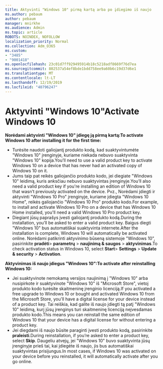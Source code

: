```yaml
---
title: Aktyvinti "Windows 10" pirmą kartą arba po įdiegimo iš naujo
ms.author: pebaum
author: pebaum
manager: mnirkhe
ms.audience: Admin
ms.topic: article
ROBOTS: NOINDEX, NOFOLLOW
localization_priority: Normal
ms.collection: Adm_O365
ms.custom:
- "3485"
- "9001418"
ms.openlocfilehash: 23c01d7ff929495914b18c5218adf8669f76d7ea
ms.sourcegitcommit: 802537a54ef8bde1bdd758ee9a60b6c19d37d6e1
ms.translationtype: MT
ms.contentlocale: lt-LT
ms.lasthandoff: 12/19/2019
ms.locfileid: "40796247"
---
```

# <a name="activate-windows-10"></a><span data-ttu-id="4de2e-102">Aktyvinti "Windows 10"</span><span class="sxs-lookup"><span data-stu-id="4de2e-102">Activate Windows 10</span></span>

<span data-ttu-id="4de2e-103">**Norėdami aktyvinti "Windows 10" įdiegę ją pirmą kartą:**</span><span class="sxs-lookup"><span data-stu-id="4de2e-103">**To activate Windows 10 after installing it for the first time:**</span></span>

- <span data-ttu-id="4de2e-104">Turėsite naudoti galiojantį produkto kodą, kad suaktyvintumėte "Windows 10" įrenginyje, kuriame niekada nebuvo suaktyvinta "Windows 10" kopija.</span><span class="sxs-lookup"><span data-stu-id="4de2e-104">You’ll need to use a valid product key to activate Windows 10 on a device that has never had an activated copy of Windows 10 on it.</span></span>
- <span data-ttu-id="4de2e-105">Jums taip pat reikės galiojančio produkto kodo, jei diegiate "Windows 10" leidimą, kuris anksčiau nebuvo suaktyvintas įrenginyje.</span><span class="sxs-lookup"><span data-stu-id="4de2e-105">You’ll also need a valid product key if you're installing an edition of Windows 10 that wasn’t previously activated on the device.</span></span> <span data-ttu-id="4de2e-106">Pvz., Norėdami įdiegti ir aktyvinti "Windows 10 Pro" įrenginyje, kuriame įdiegta "Windows 10 Home", reikės galiojančio "Windows 10 Pro" produkto kodo.</span><span class="sxs-lookup"><span data-stu-id="4de2e-106">For example, to install and activate Windows 10 Pro on a device that has Windows 10 Home installed, you'll need a valid Windows 10 Pro product key.</span></span>
- <span data-ttu-id="4de2e-107">Diegiant jūsų paprašys įvesti galiojantį produkto kodą.</span><span class="sxs-lookup"><span data-stu-id="4de2e-107">During the installation, you’ll be asked to enter a valid product key.</span></span> <span data-ttu-id="4de2e-108">Baigus diegti "Windows 10" bus automatiškai suaktyvinta internete.</span><span class="sxs-lookup"><span data-stu-id="4de2e-108">After the installation is complete, Windows 10 will automatically be activated online.</span></span> <span data-ttu-id="4de2e-109">Norėdami patikrinti aktyvinimo būseną sistemoje "Windows 10", pasirinkite **pradėti**> **parametrų** > **naujinimą & saugos** > **aktyvinimas**.</span><span class="sxs-lookup"><span data-stu-id="4de2e-109">To check activation status in Windows 10, select **Start**> **Settings** > **Update & security** > **Activation**.</span></span>

<span data-ttu-id="4de2e-110">**Aktyvinimas iš naujo įdiegus "Windows 10":**</span><span class="sxs-lookup"><span data-stu-id="4de2e-110">**To activate after reinstalling Windows 10:**</span></span>

- <span data-ttu-id="4de2e-111">Jei suaktyvinote nemokamą versijos naujinimą į "Windows 10" arba nusipirkote ir suaktyvinote "Windows 10" iš "Microsoft Store", vietoj produkto kodo turėsite skaitmeninę įrenginio licenciją.</span><span class="sxs-lookup"><span data-stu-id="4de2e-111">If you activated a free upgrade to Windows 10 or bought and activated Windows 10 from the Microsoft Store, you'll have a digital license for your device instead of a product key.</span></span> <span data-ttu-id="4de2e-112">Tai reiškia, kad galite iš naujo įdiegti tą patį "Windows 10" leidimą, kurį jūsų įrenginys turi skaitmeninę licenciją neįvesdamas produkto kodo.</span><span class="sxs-lookup"><span data-stu-id="4de2e-112">This means you can reinstall the same edition of Windows 10 that your device has a digital license for without entering a product key.</span></span>
- <span data-ttu-id="4de2e-113">Jei diegdami iš naujo būsite paraginti įvesti produkto kodą, pasirinkite **praleisti**.</span><span class="sxs-lookup"><span data-stu-id="4de2e-113">During reinstallation, if you’re asked to enter a product key, select **Skip**.</span></span> <span data-ttu-id="4de2e-114">Daugeliu atvejų, jei "Windows 10" buvo suaktyvinta jūsų įrenginyje prieš tai, kai įdiegėte iš naujo, jis bus automatiškai suaktyvintas prisijungus.</span><span class="sxs-lookup"><span data-stu-id="4de2e-114">In most cases, if Windows 10 was activated on your device before you reinstalled, it will automatically activate after you go online.</span></span>
